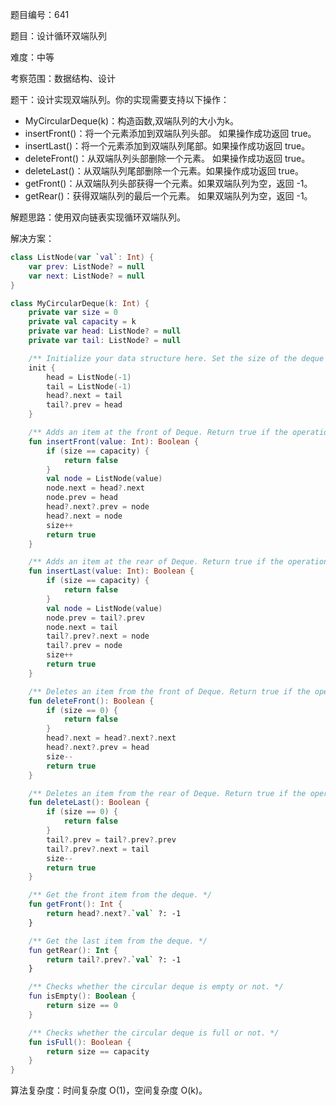 题目编号：641

题目：设计循环双端队列

难度：中等

考察范围：数据结构、设计

题干：设计实现双端队列。你的实现需要支持以下操作：

- MyCircularDeque(k)：构造函数,双端队列的大小为k。
- insertFront()：将一个元素添加到双端队列头部。 如果操作成功返回 true。
- insertLast()：将一个元素添加到双端队列尾部。如果操作成功返回 true。
- deleteFront()：从双端队列头部删除一个元素。 如果操作成功返回 true。
- deleteLast()：从双端队列尾部删除一个元素。如果操作成功返回 true。
- getFront()：从双端队列头部获得一个元素。如果双端队列为空，返回 -1。
- getRear()：获得双端队列的最后一个元素。 如果双端队列为空，返回 -1。

解题思路：使用双向链表实现循环双端队列。

解决方案：

```kotlin
class ListNode(var `val`: Int) {
    var prev: ListNode? = null
    var next: ListNode? = null
}

class MyCircularDeque(k: Int) {
    private var size = 0
    private val capacity = k
    private var head: ListNode? = null
    private var tail: ListNode? = null

    /** Initialize your data structure here. Set the size of the deque to be k. */
    init {
        head = ListNode(-1)
        tail = ListNode(-1)
        head?.next = tail
        tail?.prev = head
    }

    /** Adds an item at the front of Deque. Return true if the operation is successful. */
    fun insertFront(value: Int): Boolean {
        if (size == capacity) {
            return false
        }
        val node = ListNode(value)
        node.next = head?.next
        node.prev = head
        head?.next?.prev = node
        head?.next = node
        size++
        return true
    }

    /** Adds an item at the rear of Deque. Return true if the operation is successful. */
    fun insertLast(value: Int): Boolean {
        if (size == capacity) {
            return false
        }
        val node = ListNode(value)
        node.prev = tail?.prev
        node.next = tail
        tail?.prev?.next = node
        tail?.prev = node
        size++
        return true
    }

    /** Deletes an item from the front of Deque. Return true if the operation is successful. */
    fun deleteFront(): Boolean {
        if (size == 0) {
            return false
        }
        head?.next = head?.next?.next
        head?.next?.prev = head
        size--
        return true
    }

    /** Deletes an item from the rear of Deque. Return true if the operation is successful. */
    fun deleteLast(): Boolean {
        if (size == 0) {
            return false
        }
        tail?.prev = tail?.prev?.prev
        tail?.prev?.next = tail
        size--
        return true
    }

    /** Get the front item from the deque. */
    fun getFront(): Int {
        return head?.next?.`val` ?: -1
    }

    /** Get the last item from the deque. */
    fun getRear(): Int {
        return tail?.prev?.`val` ?: -1
    }

    /** Checks whether the circular deque is empty or not. */
    fun isEmpty(): Boolean {
        return size == 0
    }

    /** Checks whether the circular deque is full or not. */
    fun isFull(): Boolean {
        return size == capacity
    }
}
```

算法复杂度：时间复杂度 O(1)，空间复杂度 O(k)。